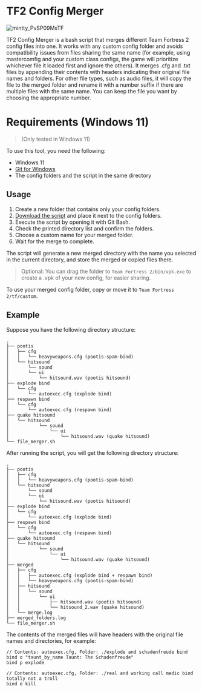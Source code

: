 # TF2 Config Merger
![mintty_PvSP09MsTF](https://github.com/arroyoquiel/tf2-config-merger/assets/81461845/4f887a15-0c2e-4f4d-b48f-24d307148aad)

TF2 Config Merger is a bash script that merges different Team Fortress 2 config files into one. It works with any custom config folder and avoids compatibility issues from files sharing the same name (for example, using mastercomfig and your custom class configs, the game will prioritize whichever file it loaded first and ignore the others). It merges .cfg and .txt files by appending their contents with headers indicating their original file names and folders. For other file types, such as audio files, it will copy the file to the merged folder and rename it with a number suffix if there are multiple files with the same name. You can keep the file you want by choosing the appropriate number.

# Requirements (Windows 11)
> (Only tested in Windows 11)

To use this tool, you need the following:

- Windows 11
- [Git for Windows](https://gitforwindows.org/)
- The config folders and the script in the same directory

## Usage
1. Create a new folder that contains only your config folders.
2. [Download the script](https://raw.githubusercontent.com/arroyoquiel/tf2-config-merger/main/tf2_config_merger.sh) and place it next to the config folders.
3. Execute the script by opening it with Git Bash.
4. Check the printed directory list and confirm the folders.
5. Choose a custom name for your merged folder.
6. Wait for the merge to complete.

The script will generate a new merged directory with the name you selected in the current directory, and store the merged or copied files there.

> Optional: You can drag the folder to `Team Fortress 2/bin/vpk.exe` to create a .vpk of your new config, for easier sharing.

To use your merged config folder, copy or move it to `Team Fortress 2/tf/custom`.
## Example
Suppose you have the following directory structure:

```
.
├── pootis
│	├── cfg
│	│   └── heavyweapons.cfg (pootis-spam-bind)
│	└── hitsound
│	    └── sound
│		└── ui
│		    └── hitsound.wav (pootis hitsound)
├── explode bind
│	└── cfg
│	    └── autoexec.cfg (explode bind)
├── respawn bind
│	└── cfg
│	    └── autoexec.cfg (respawn bind)
├── quake hitsound
│	└── hitsound
│           └── sound
│               └── ui
│                   └── hitsound.wav (quake hitsound)
└── file_merger.sh
```

After running the script, you will get the following directory structure:

```
.
├── pootis
│	├── cfg
│	│   └── heavyweapons.cfg (pootis-spam-bind)
│	└── hitsound
│	    └── sound
│		└── ui
│		    └── hitsound.wav (pootis hitsound)
├── explode bind
│	└── cfg
│	    └── autoexec.cfg (explode bind)
├── respawn bind
│	└── cfg
│	    └── autoexec.cfg (respawn bind)
├── quake hitsound
│	└── hitsound
│           └── sound
│               └── ui
│                   └── hitsound.wav (quake hitsound)
├── merged
│	├── cfg
│	│   ├── autoexec.cfg (explode bind + respawn bind)
│	│   └── heavyweapons.cfg (pootis-spam-bind)
│	├── hitsound
│	│   └── sound
│	│       └── ui
│	│           ├── hitsound.wav (pootis hitsound)
│	│           └── hitsound_2.wav (quake hitsound)
│	└── merge.log
├── merged_folders.log
└── file_merger.sh
```

The contents of the merged files will have headers with the original file names and directories, for example:

```
// Contents: autoexec.cfg, Folder: ./explode and schadenfreude bind
bind o "taunt_by_name Taunt: The Schadenfreude"
bind p explode

// Contents: autoexec.cfg, Folder: ./real and working call medic bind totally not a troll
bind e kill

```

